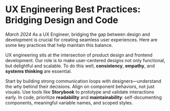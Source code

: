 # UX Engineering Best Practices: Bridging Design and Code

*March 2024*
As a UX Engineer, bridging the gap between design and development is crucial for creating seamless user experiences. Here are some key practices that help maintain this balance.

UX engineering sits at the intersection of product design and frontend development. Our role is to make user-centered designs not only functional, but delightful and scalable. To do this well, **consistency**, **empathy**, and **systems thinking** are essential.

Start by building strong communication loops with designers—understand the *why* behind their decisions. Align on component behaviors, not just visuals. Use tools like **Storybook** to prototype and validate interactions early. In code, prioritize **readability** and **maintainability**: self-documenting components, meaningful variable names, and scoped styles.
 